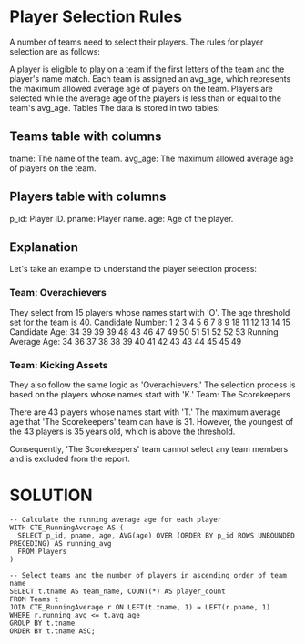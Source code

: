# Player Selection Rules
A number of teams need to select their players. The rules for player selection are as follows:

A player is eligible to play on a team if the first letters of the team and the player's name match.
Each team is assigned an avg_age, which represents the maximum allowed average age of players on the team.
Players are selected while the average age of the players is less than or equal to the team's avg_age.
Tables
The data is stored in two tables:

## Teams table with columns
tname: The name of the team.
avg_age: The maximum allowed average age of players on the team.
## Players table with columns
p_id: Player ID.
pname: Player name.
age: Age of the player.
## Explanation
Let's take an example to understand the player selection process:

### Team: Overachievers

They select from 15 players whose names start with 'O'.
The age threshold set for the team is 40.
Candidate Number: 1 2 3 4 5 6 7 8 9 18 11 12 13 14 15
Candidate Age: 34 39 39 39 48 43 46 47 49 50 51 51 52 52 53
Running Average Age: 34 36 37 38 38 39 40 41 42 43 43 44 45 45 49

### Team: Kicking Assets

They also follow the same logic as 'Overachievers.'
The selection process is based on the players whose names start with 'K.'
Team: The Scorekeepers

There are 43 players whose names start with 'T.'
The maximum average age that 'The Scorekeepers' team can have is 31.
However, the youngest of the 43 players is 35 years old, which is above the threshold.

Consequently, 'The Scorekeepers' team cannot select any team members and is excluded from the report.

# SOLUTION
```
-- Calculate the running average age for each player
WITH CTE_RunningAverage AS (
  SELECT p_id, pname, age, AVG(age) OVER (ORDER BY p_id ROWS UNBOUNDED PRECEDING) AS running_avg
  FROM Players
)

-- Select teams and the number of players in ascending order of team name
SELECT t.tname AS team_name, COUNT(*) AS player_count
FROM Teams t
JOIN CTE_RunningAverage r ON LEFT(t.tname, 1) = LEFT(r.pname, 1)
WHERE r.running_avg <= t.avg_age
GROUP BY t.tname
ORDER BY t.tname ASC;
```
